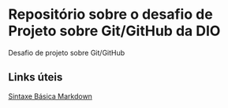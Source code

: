 # Repositório sobre o desafio de Projeto sobre Git/GitHub da DIO
Desafio de projeto sobre Git/GitHub

## Links úteis
[Sintaxe Básica Markdown](https://www.markdownguide.org/)
